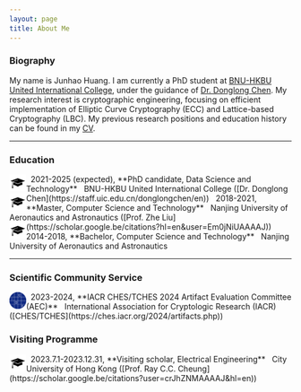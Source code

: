 ```yaml
---
layout: page
title: About Me
---
```


### Biography

My name is Junhao Huang. I am currently a PhD student at [BNU-HKBU United International College](https://www.uic.edu.cn), under the guidance of [Dr. Donglong Chen](https://scholar.google.be/citations?user=kFDs-OMAAAAJ&hl=en). My research interest is cryptographic engineering, focusing on efficient implementation of Elliptic Curve Cryptography (ECC) and Lattice-based Cryptography (LBC). My previous research positions and education history can be found in my [CV](/assets/JunhaoHuang_CV/jhhuang_cv.pdf).

---------
### Education

<img  align="left"  height="30"  src="/assets/img/education.png" style="background-color:white;">
 &nbsp; 2021-2025 (expected), **PhD candidate, Data Science and Technology**  
 &nbsp; BNU-HKBU United International College ([Dr. Donglong Chen](https://staff.uic.edu.cn/donglongchen/en))

<img  align="left"  height="30"  src="/assets/img/education.png" style="background-color:white;">
 &nbsp; 2018-2021, **Master, Computer Science and Technology**  
 &nbsp; Nanjing University of Aeronautics and Astronautics ([Prof. Zhe Liu](https://scholar.google.be/citations?hl=en&user=Em0jNiUAAAAJ))

<img  align="left"  height="30"  src="/assets/img/education.png" style="background-color:white;">
 &nbsp; 2014-2018, **Bachelor, Computer Science and Technology**  
 &nbsp; Nanjing University of Aeronautics and Astronautics

---------

### Scientific Community Service

<img  align="left"  height="30"  src="/assets/img/iacrlogo_small.png" style="background-color:white;">
 &nbsp; 2023-2024, **IACR CHES/TCHES 2024 Artifact Evaluation Committee (AEC)**  
 &nbsp; International Association for Cryptologic Research (IACR) ([CHES/TCHES](https://ches.iacr.org/2024/artifacts.php))


### Visiting Programme

<img  align="left"  height="30"  src="/assets/img/education.png" style="background-color:white;">
 &nbsp; 2023.7.1-2023.12.31, **Visiting scholar, Electrical Engineering**  
 &nbsp; City University of Hong Kong ([Prof. Ray C.C. Cheung](https://scholar.google.be/citations?user=crJhZNMAAAAJ&hl=en))


